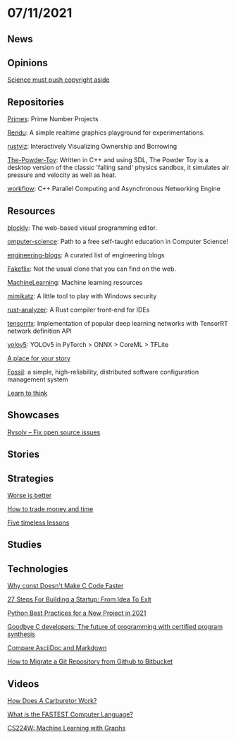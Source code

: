 # 07/11/2021

## News


## Opinions
[Science must push copyright aside](http://www.gnu.org/philosophy/push-copyright-aside.html)

## Repositories
[Primes](https://github.com/PlummersSoftwareLLC/Primes/tree/drag-race/PrimeCPP): Prime Number Projects

[Rendu](https://github.com/kosua20/Rendu): A simple realtime graphics playground for experimentations.

[rustviz](https://github.com/rustviz/rustviz): Interactively Visualizing Ownership and Borrowing

[The-Powder-Toy](https://github.com/The-Powder-Toy/The-Powder-Toy): Written in C++ and using SDL, The Powder Toy is a desktop version of the classic 'falling sand' physics sandbox, it simulates air pressure and velocity as well as heat.

[workflow](https://github.com/sogou/workflow): C++ Parallel Computing and Asynchronous Networking Engine

## Resources
[blockly](https://github.com/google/blockly): The web-based visual programming editor.

[omputer-science](https://github.com/ossu/computer-science): Path to a free self-taught education in Computer Science!

[engineering-blogs](https://github.com/kilimchoi/engineering-blogs): A curated list of engineering blogs

[Fakeflix](https://github.com/Th3Wall/Fakeflix): Not the usual clone that you can find on the web.

[MachineLearning](https://github.com/allmachinelearning/MachineLearning): Machine learning resources

[mimikatz](https://github.com/gentilkiwi/mimikatz): A little tool to play with Windows security

[rust-analyzer](https://github.com/rust-analyzer/rust-analyzer): A Rust compiler front-end for IDEs

[tensorrtx](https://github.com/wang-xinyu/tensorrtx): Implementation of popular deep learning networks with TensorRT network definition API

[yolov5](https://github.com/ultralytics/yolov5): YOLOv5 in PyTorch > ONNX > CoreML > TFLite

[A place for your story](https://plumebio.com/)

[Fossil](https://www.fossil-scm.org/home/doc/trunk/www/index.wiki): a simple, high-reliability, distributed software configuration management system

[Learn to think](https://brilliant.org/)

## Showcases
[Rysolv – Fix open source issues](https://rysolv.com/)

## Stories


## Strategies
[Worse is better](https://en.wikipedia.org/wiki/Worse_is_better)

[How to trade money and time](https://meteuphoric.com/2014/03/25/how-to-trade-money-and-time/)

[Five timeless lessons](https://productlessons.substack.com/p/five-timeless-lessons)

## Studies


## Technologies
[Why const Doesn't Make C Code Faster](https://theartofmachinery.com/2019/08/12/c_const_isnt_for_performance.html)

[27 Steps For Building a Startup: From Idea To Exit](https://visionxpartners.com/build-startup/)

[Python Best Practices for a New Project in 2021](https://mitelman.engineering/blog/python-best-practice/automating-python-best-practices-for-a-new-project/)

[Goodbye C developers: The future of programming with certified program synthesis](https://gopiandcode.uk/logs/log-certified-synthesis.html)

[Compare AsciiDoc and Markdown](https://docs.asciidoctor.org/asciidoc/latest/asciidoc-vs-markdown/)

[How to Migrate a Git Repository from Github to Bitbucket](https://www.bluelabellabs.com/blog/how-to-migrate-git-repository-from-github-to-bitbucket/)

## Videos
[How Does A Carburetor Work?](https://www.youtube.com/watch?v=toVfvRhWbj8)

[What is the FASTEST Computer Language?](https://www.youtube.com/watch?v=tQtFdsEcK_s)

[CS224W: Machine Learning with Graphs](https://www.youtube.com/playlist?list=PLoROMvodv4rPLKxIpqhjhPgdQy7imNkDn)
